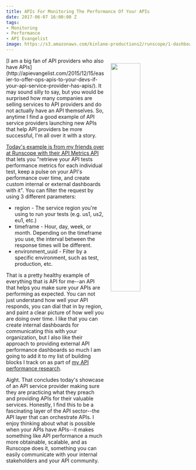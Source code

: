 ```yaml
---
title: APIs For Monitoring The Performance Of Your APIs
date: 2017-06-07 16:00:00 Z
tags:
- Monitoring
- Performance
- API Evangelist
image: https://s3.amazonaws.com/kinlane-productions2/runscope/1-dashboard-test-performance.png
---
```


<p><a href="https://blog.runscope.com/posts/monitoring-api-performance-new-api-metrics-endpoint"><img src="https://s3.amazonaws.com/kinlane-productions2/runscope/1-dashboard-test-performance.png" align="right" width="40%" style="padding: 15px;" /></a></p>[I am a big fan of API providers who also have APIs](http://apievangelist.com/2015/12/15/easier-to-offer-ops-apis-to-your-devs-if-your-api-service-provider-has-apis/). It may sound silly to say, but you would be surprised how many companies are selling services to API providers and do not actually have an API themselves. So, anytime I find a good example of API service providers launching new APIs that help API providers be more successful, I'm all over it with a story.

[Today's example is from my friends over at Runscope with their API Metrics API](https://www.runscope.com/docs/api/metrics) that lets you "retrieve your API tests performance metrics for each individual test, keep a pulse on your API's performance over time, and create custom internal or external dashboards with it". You can filter the request by using 3 different parameters:

* region - The service region you're using to run your tests (e.g. us1, us2, eu1, etc.)
* timeframe - Hour, day, week, or month. Depending on the timeframe you use, the interval between the response times will be different.
* environment_uuid - Filter by a specific environment, such as test, production, etc.

That is a pretty healthy example of everything that is API for me--an API that helps you make sure your APIs are performing as expected. You can not just understand how well your API responds, you can dial that in by region, and paint a clear picture of how well you are doing over time. I like that you can create internal dashboards for communicating this with your organization, but I also like their approach to providing external API performance dashboards so much I am going to add it to my list of building blocks I track on as part of [my API performance research](http://performance.apievangelist.com/#BuildingBlocks).

Aight. That concludes today's showcase of an API service provider making sure they are practicing what they preach and providing APIs for their valuable services. Honestly, I find this to be a fascinating layer of the API sector--the API layer that can orchestrate APIs. I enjoy thinking about what is possible when your APIs have APIs--it makes something like API performance a much more obtainable, scalable, and as Runscope does it, something you can easily communicate with your internal stakeholders and your API community.